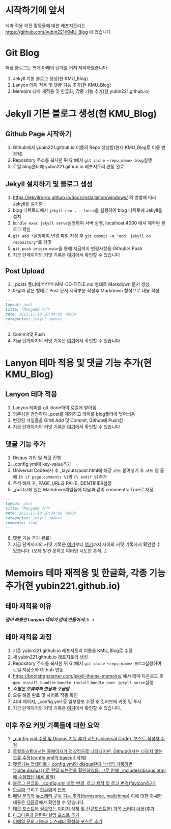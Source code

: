 # 시작하기에 앞서
테마 적용 이전 활동들에 대한 레포지토리는 https://github.com/yubin221/KMU_Blog 에 있습니다

# Git Blog
해당 블로그는 크게 아래의 단계를 거쳐 제작하였습니다
1. Jekyll 기본 블로그 생성(현 KMU_Blog)
2. Lanyon 테마 적용 및 댓글 기능 추가(현 KMU_Blog)
3. Memoirs 테마 재적용 및 한글화, 각종 기능 추가(현 yubin221.github.io)

# Jekyll 기본 블로그 생성(현 KMU_Blog)

## Github Page 시작하기
1. Github에서 yubin221.github.io 이름의 Repo 생성함(현재 KMU_Blog로 이름 변경됨)
2. Repository 주소를 복사한 뒤 Git에서 ```git clone <repo_name> blog```실행
3. 로컬 blog폴더에 yubin221.github.io 레포지토리 연동 완료

## Jekyll 설치하기 및 블로그 생성
1. https://jekyllrb-ko.github.io/docs/installation/windows/ 의 방법에 따라 Jekyll을 설치함
2. blog 디렉토리에서 ```jekyll new . --force```을 실행하여 blog 디렉토에 Jekyll을 설치
3. ```bundle exec jekyll serve```실행하여 서버 실행, localhost:4000 에서 제작된 블로그 확인
4. ```git add *```실행하여 변경 파일 지정 후 ```git commit -m "add: jekyll on repository"```로 커밋
5. ```git push origin main```을 통해 지금까지 변경사항을 Github에 Push
6. 지금 단계까지의 커밋 기록은 [여기](https://github.com/yubin221/KMU_Blog/commit/ddf58ae842ede206168a216665626c76d896807f)에서 확인할 수 있습니다

## Post Upload
1. _posts 폴더에 YYYY-MM-DD-TITLE.md 형태로 Markdown 문서 생성
2. 다음과 같은 형태로 Post 문서 시작부분 작성후 Markdown 형식으로 내용 작성
```markdown
---
layout: post
title: "MongoDB 정리"
date: 2021-11-10 20:34:09 +0900
categories: jekyll update
---
```
3. Commit및 Push
4. 지금 단계까지의 커밋 기록은 [여기](https://github.com/yubin221/KMU_Blog/commit/ea457a40db1871350081b3b2fab2b72172f9e5d0)에서 확인할 수 있습니다

# Lanyon 테마 적용 및 댓글 기능 추가(현 KMU_Blog)

## Lanyon 테마 적용
1. Lanyon 테마를 git clone하여 로컬에 받아옴
2. 의존성을 감안하여 _post를 제외하고 테마를 blog폴더에 덮어씌움
3. 변경된 파일들을 Git에 Add 및 Commit, Github에 Push함
4. 지금 단계까지의 커밋 기록은 [여기](https://github.com/yubin221/KMU_Blog/commit/6909571562d3dea4ca88306fffe1f661bb1b850b)에서 확인할 수 있습니다

## 댓글 기능 추가
1. Disqus 가입 및 새팅 진행
2. _config.yml에 key-value추가
3. Universal Code복사 후 _layouts/post.html에 해당 코드 붙여넣기 후 코드 양 끝에 ```{% if page.comments %}```와 ```{% endif %}```추가
4. 주석 해제 후, PAGE_URL과 PAHE_IDENTIFIER설정
5. _posts/에 있는 Markdown파일들에 다음과 같이 comments: True로 지정
```markdown
---
layout: post
title: "MongoDB 정리"
date: 2021-11-10 20:34:09 +0900
categories: jekyll update
comments: true
---
```
6. 댓글 기능 추가 완료!
7. 지금 단계까지의 커밋 기록은 [여기](https://github.com/yubin221/KMU_Blog/commit/3a2484773c69d6d53754bdc87cee2ce41f6dd58e)부터 [여기](https://github.com/yubin221/KMU_Blog/commit/cef3308e421cbaa9c18a6cdfe240992c898738b6)까지 사이의 커밋 기록에서 확인할 수 있습니다. (오타 발견 못하고 여러번 시도한 흔적...)

# Memoirs 테마 재적용 및 한글화, 각종 기능 추가(현 yubin221.github.io)

## 테마 재적용 이유
***덮어 씌웠던 Lanyon 테마가 맘에 안들어서***(ㅎ..)

## 테마 재적용 과정
1. 기존 yubin221.github.io 레포지토리 이름을 KMU_Blog로 수정
2. 새 yubin221.github.io 레포지토리 생성
3. Repository 주소를 복사한 뒤 Git에서 ```git clone <repo_name> 블로그```실행하여 로컬 저장소와 Github 연동
3. https://bootstrapstarter.com/jekyll-theme-memoirs/ 에서 테마 다운로드 후 ```gem install bundler``` ```bundle install``` ```bundle exec jekyll serve```실행
4. ***수많은 오류와의 만남과 구글링***
5. 오류 해결 완료 및 사이트 작동 확인
6. 404 페이지, _config.yml 등 일부정보 수정 후 깃허브에 커밋 및 푸시
7. 지금 단계까지의 커밋 기록은 [여기](https://github.com/yubin221/yubin221.github.io/commit/3241b5a4c0c5d333ddd4a7f4bd4f4bf9a1a477a0)에서 확인할 수 있습니다.

## 이후 주요 커밋 기록들에 대한 요약
1. [_config.yml 수정 및 Disqus 기능 추가 시도(Universal Code), 포스트 작성자 수정](https://github.com/yubin221/yubin221.github.io/commit/2801c4fbf4d46ec52e95db13dac1e6b9358db78f)
2. [로컬호스트에서는 홈페이지가 정상적으로 나타나지만, Github에서는 나오지 않는 오류 수정(config.yml의 baseurl 삭제)](https://github.com/yubin221/yubin221.github.io/commit/461f1a0208b86b618c156108c18dd2ff4cc748a7)
3. [댓글기능 업데이트 (_config.yml의 disqus란에 닉네임 기록하면 '{{site.disqus}}'로 전달 되는것을 확인하였음. 그로 인해 _includes/disqus.html에 수정했던 내용 롤백)](https://github.com/yubin221/yubin221.github.io/commit/838a4d00cdd7746e2bdf2b629ceb77d697c1fc05)
4. [블로그 한글화, _config.yml 설명 변경, 로고 제작 및 로고 변경(favicon추가)](https://github.com/yubin221/yubin221.github.io/commit/17b7cf0c5f05c9bb22c6da8b8cd93ba1cc088ecd)
5. [한글화](https://github.com/yubin221/yubin221.github.io/commit/a5c72356187e9b45e01a14bc116e54b7610a516c) 그리고 [한글화](https://github.com/yubin221/yubin221.github.io/commit/28b9bf06a37018de4e6b8e085df5a9c46c8366a5)의 [반복](https://github.com/yubin221/yubin221.github.io/commit/32fb4afea1f7fe9b83c50e9e5ff35697e5f400ec)
6. [메일 문의와 뉴스레터 구독 기능 추가(formspree, mailchimp)](https://github.com/yubin221/yubin221.github.io/commit/f9598b5f2bdd98932c394be4f8b10c6d3b23424a)
이에 대한 자세한 내용은 [다음](https://yubin221.github.io/%EC%9D%B4%EB%A9%94%EC%9D%BC-%EB%AC%B8%EC%9D%98-%EA%B8%B0%EB%8A%A5%EA%B3%BC-%EB%89%B4%EC%8A%A4%EB%A0%88%ED%84%B0-%ED%99%9C%EC%84%B1%ED%99%94/)글에서 확인할 수 있습니다.
7. [데모 포스트와 필요없는 이미지 삭제 및 신규포스트(타 과목 스터디 내용)추가](https://github.com/yubin221/yubin221.github.io/commit/7df1ebec6b8713326ccec53a615d89f0a2c85d00)
8. [마크다운과 관련된 설명 포스트 추가](https://github.com/yubin221/yubin221.github.io/commit/dafee069ee3785a842930675c11846592216fd7a)
9. [이메일 문의 기능과 뉴스레터 활성화 포스트 추가](https://github.com/yubin221/yubin221.github.io/commit/c9655c48a56a658e39161fe1514cc7660d49a402)
